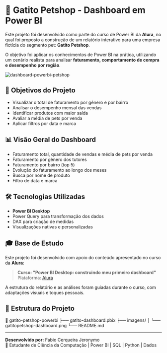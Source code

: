 # 🐾 Gatito Petshop - Dashboard em Power BI

Este projeto foi desenvolvido como parte do curso de Power BI da **Alura**, no qual foi proposto a construção de um relatório interativo para uma empresa fictícia do segmento pet: **Gatito Petshop**.

O objetivo foi aplicar os conhecimentos de Power BI na prática, utilizando um cenário realista para analisar **faturamento, comportamento de compra e desempenho por região**.

![dashboard-powerbi-petshop](imagens/gatitopetshop-dashboard.jpge)

## 🧠 Objetivos do Projeto

- Visualizar o total de faturamento por gênero e por bairro
- Analisar o desempenho mensal das vendas
- Identificar produtos com maior saída
- Avaliar a média de pets por venda
- Aplicar filtros por data e marca

## 📊 Visão Geral do Dashboard

- Faturamento total, quantidade de vendas e média de pets por venda
- Faturamento por gênero dos tutores
- Faturamento por bairro (top 5)
- Evolução do faturamento ao longo dos meses
- Busca por nome de produto
- Filtro de data e marca

## 🛠️ Tecnologias Utilizadas

- **Power BI Desktop**
- Power Query para transformação dos dados
- DAX para criação de medidas
- Visualizações nativas e personalizadas

## 🎓 Base de Estudo

Este projeto foi desenvolvido com apoio do conteúdo apresentado no curso da **Alura**:
> **Curso: "Power BI Desktop: construindo meu primeiro dashboard"**  
> Plataforma: [Alura](https://www.alura.com.br/)  

A estrutura do relatório e as análises foram guiadas durante o curso, com adaptações visuais e toques pessoais.

## 📁 Estrutura do Projeto
📂 gatito-petshop-powerbi
├── gatito-dashboard.pbix
├── imagens/
│ └── gatitopetshop-dashboard.png
└── README.md

---

**Desenvolvido por:** Fabio Cerqueira Jeronymo  
💼 Estudante de Ciência da Computação | Power BI | SQL | Python | Dados

